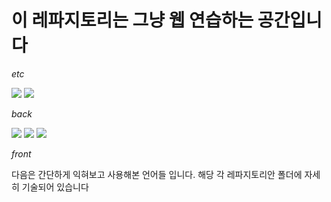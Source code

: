 # 이 레파지토리는 그냥 웹 연습하는 공간입니다

*etc*
<div>
  <img src="https://img.shields.io/badge/Selenium-43B02A?style=flat-square&logo=Selenium&logoColor=white"/>
  <img src="https://img.shields.io/badge/Beautiful%20Soup-blue?style=flat-square&logo=Python&logoColor=white"/>
</div>

*back*
<div>
  <img src="https://img.shields.io/badge/Spring%20Boot-6DB33F?style=flat-square&logo=SpringBoot&logoColor=white"/>
  <img src="https://img.shields.io/badge/Django-092E20?style=flat-square&logo=Django&logoColor=white"/>
  <img src="https://img.shields.io/badge/FastAPI-009688?style=flat-square&logo=FastAPI&logoColor=white"/>
</div>

*front*
<div>
  
</div>
다음은 간단하게 익혀보고 사용해본 언어들 입니다. 해당 각 레파지토리안 폴더에 자세히 기술되어 있습니다
